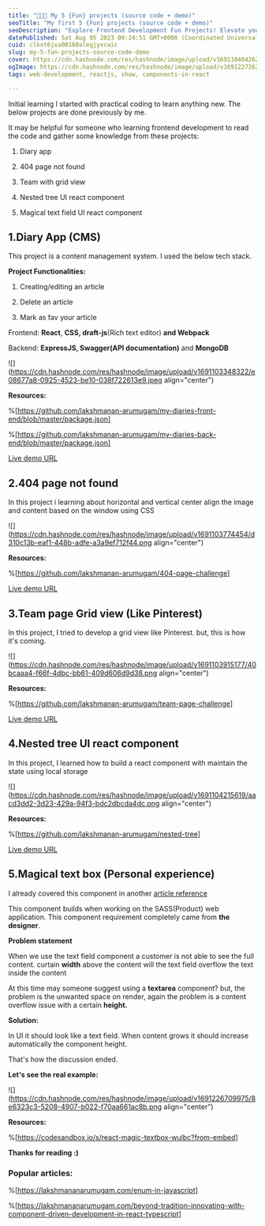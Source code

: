 ```yaml
---
title: "🧑🏻‍💻 My 5 {Fun} projects (source code + demo)"
seoTitle: "My first 5 {Fun} projects (source code + demo)"
seoDescription: "Explore Frontend Development Fun Projects! Elevate your web development skills with interactive widgets, stunning user-friendly UI elements."
datePublished: Sat Aug 05 2023 09:24:51 GMT+0000 (Coordinated Universal Time)
cuid: clkxt6jxa00160alegjyxcwic
slug: my-5-fun-projects-source-code-demo
cover: https://cdn.hashnode.com/res/hashnode/image/upload/v1691104042622/6998ec99-7bb6-428c-962f-65be017cb248.png
ogImage: https://cdn.hashnode.com/res/hashnode/image/upload/v1691227262915/984b2a8e-527e-4dfc-bc90-57ac6fea6042.png
tags: web-development, reactjs, show, components-in-react

---
```


Initial learning I started with practical coding to learn anything new. The below projects are done previously by me.

It may be helpful for someone who learning frontend development to read the code and gather some knowledge from these projects:

1. Diary app
    
2. 404 page not found
    
3. Team with grid view
    
4. Nested tree UI react component
    
5. Magical text field UI react component
    

## 1.Diary App (CMS)

This project is a content management system. I used the below tech stack.

**Project Functionalities:**

1. Creating/editing an article
    
2. Delete an article
    
3. Mark as fav your article
    

Frontend: **React**, **CSS, draft-js**(Rich text editor) **and Webpack**

Backend: **ExpressJS, Swagger(API documentation)** and **MongoDB**

![](https://cdn.hashnode.com/res/hashnode/image/upload/v1691103348322/e08677a8-0925-4523-be10-038f722613e9.jpeg align="center")

**Resources:**

%[https://github.com/lakshmanan-arumugam/my-diaries-front-end/blob/master/package.json] 

%[https://github.com/lakshmanan-arumugam/my-diaries-back-end/blob/master/package.json] 

[Live demo URL](https://my-personal-diaries.netlify.app/directory)

## 2.404 page not found

In this project i learning about horizontal and vertical center align the image and content based on the window using CSS

![](https://cdn.hashnode.com/res/hashnode/image/upload/v1691103774454/d310c13b-eaf1-448b-adfe-a3a9ef712f44.png align="center")

**Resources:**

%[https://github.com/lakshmanan-arumugam/404-page-challenge] 

[Live demo URL](https://website-404-page.netlify.app/)

## 3.Team page Grid view (Like Pinterest)

In this project, I tried to develop a grid view like Pinterest. but, this is how it's coming.

![](https://cdn.hashnode.com/res/hashnode/image/upload/v1691103915177/40bcaaa4-f66f-4dbc-bb61-409d606d9d38.png align="center")

**Resources:**

%[https://github.com/lakshmanan-arumugam/team-page-challenge] 

[Live demo URL](https://challenge-team-page.netlify.app/)

## 4.Nested tree UI react component

In this project, I learned how to build a react component with maintain the state using local storage

![](https://cdn.hashnode.com/res/hashnode/image/upload/v1691104215619/aacd3dd2-3d23-429a-94f3-bdc2dbcda4dc.png align="center")

**Resources:**

%[https://github.com/lakshmanan-arumugam/nested-tree] 

[Live demo URL](https://lakshmanan-arumugam.github.io/nested-tree/)

## 5.Magical text box (Personal experience)

I already covered this component in another [article reference](https://lakshmananarumugam.com/normal-text-box-vs-magical-text-box)

This component builds when working on the SASS(Product) web application. This component requirement completely came from **the designer**.

**Problem statement**

When we use the text field component a customer is not able to see the full content. curtain **width** above the content will the text field overflow the text inside the content

At this time may someone suggest using a **textarea** component? but, the problem is the unwanted space on render, again the problem is a content overflow issue with a certain **height.**

**Solution:**

In UI it should look like a text field. When content grows it should increase automatically the component height.

That's how the discussion ended.

**Let's see the real example:**

![](https://cdn.hashnode.com/res/hashnode/image/upload/v1691226709975/8e6323c3-5208-4907-b022-f70aa661ac8b.png align="center")

**Resources:**

%[https://codesandbox.io/s/react-magic-textbox-wulbc?from-embed] 

  
**Thanks for reading :)**

### **Popular articles:**

%[https://lakshmananarumugam.com/enum-in-javascript] 

%[https://lakshmananarumugam.com/beyond-tradition-innovating-with-component-driven-development-in-react-typescript]